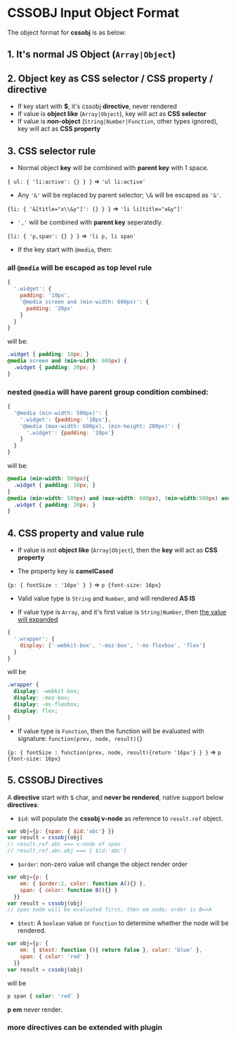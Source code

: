 # CSSOBJ Input Object Format

The object format for **cssobj** is as below:

## 1. It's normal JS Object (`Array|Object`)

## 2. Object **key** as **CSS selector** / **CSS property** / **directive**

  - If key start with **$**, it's cssobj **directive**, never rendered
  - If value is **object like** (`Array|Object`), key will act as **CSS selector**
  - If value is **non-object** (`String|Number|Function`, other types ignored), key will act as **CSS property**

## 3. **CSS selector** rule

  - Normal object **key** will be combined with **parent key** with 1 space.

`{ ul: { 'li:active': {} } }` => `'ul li:active'`

  - Any `'&'` will be replaced by parent selector; <kbd>\\&</kbd> will be escaped as `'&'`.

`{li: { '&[title="x\\&y"]': {} } }` => `'li li[title="x&y"]'`

  - `','` will be combined with **parent key** seperatedly.

`{li: { 'p,span': {} } }` => `'li p, li span'`

  - If the key start with `@media`, then:

### all `@media` will be escaped as **top level** rule

```javascript
{
  '.widget': {
    padding: '10px',
    '@media screen and (min-width: 600px)': {
      padding: '20px'
    }
  }
}
```

will be:

```css
.widget { padding: 10px; }
@media screen and (min-width: 600px) {
  .widget { padding: 20px; }
}
```

### nested `@media` will have parent group condition combined:

```javascript
{
  '@media (min-width: 500px)': {
    '.widget': {padding: '10px'},
    '@media (max-width: 600px), (min-height: 200px)': {
      '.widget': {padding: '20px'}
    }
  }
}
```

will be:

```css
@media (min-width: 500px){
  .widget { padding: 10px; }
}
@media (min-width: 500px) and (max-width: 600px), (min-width:500px) and (min-height: 200px) {
  .widget { padding: 20px; }
}
```

## 4. CSS property and value rule

  - If value is not **object like** (`Array|Object`), then the **key** will act as **CSS property**

  - The property key is **camelCased**

`{p: { fontSize : '16px' } }` => `p {font-size: 16px}`

  - Valid value type is `String` and `Number`, and will rendered **AS IS**

  - If value type is `Array`, and it's first value is `String|Number`, then [the value will expanded](properties-with-multiple-values.md)

```javascript
{
  '.wrapper': {
    display: ['-webkit-box', '-moz-box', '-ms-flexbox', 'flex']
  }
}
```

will be

```css
.wrapper {
  display: -webkit-box;
  display: -moz-box;
  display: -ms-flexbox;
  display: flex;
}
```

  - If value type is `Function`, then the function will be evaluated with signature: `function(prev, node, result){}`

`{p: { fontSize : function(prev, node, result){return '16px'} } }` => `p {font-size: 16px}`

## 5. CSSOBJ Directives

A **directive** start with <kbd>$</kbd> char, and **never be rendered**, native support below **directives**:

  - `$id`: will populate the **cssobj v-node** as reference to `result.ref` object.

```javascript
var obj={p: {span: { $id:'abc'} }}
var result = cssobj(obj)
// result.ref.abc === v-node of span
// result.ref.abc.obj === { $id:'abc'}
```

  - `$order`: non-zero value will change the object render order

```javascript
var obj={p: {
    em: { $order:2, color: function A(){} },
    span: { color: function B(){} }
  }}
var result = cssobj(obj)
// span node will be evaluated first, then em node; order is B=>A
```

  - `$test`: A `boolean` value or `function` to determine whether the node will be rendered.

```javascript
var obj={p: {
    em: { $test: function (){ return false }, color: 'blue' },
    span: { color: 'red' }
  }}
var result = cssobj(obj)
```

will be

```css
p span { color: 'red' }
```

**p em** never render.

### more directives can be extended with **plugin**
